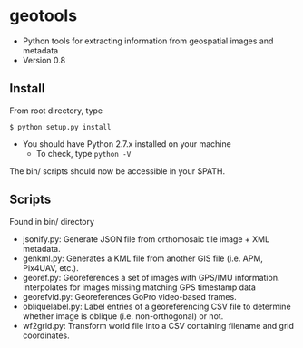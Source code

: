 # geotools

* Python tools for extracting information from geospatial images and metadata
* Version 0.8

## Install

From root directory, type
```
$ python setup.py install
```
- You should have Python 2.7.x installed on your machine
    - To check, type `python -V`

The bin/ scripts should now be accessible in your $PATH.


## Scripts

Found in bin/ directory

- jsonify.py: Generate JSON file from orthomosaic tile image + XML metadata.
- genkml.py: Generates a KML file from another GIS file (i.e. APM, Pix4UAV, etc.).
- georef.py: Georeferences a set of images with GPS/IMU information. Interpolates for images missing matching GPS timestamp data
- georefvid.py: Georeferences GoPro video-based frames.
- obliquelabel.py: Label entries of a georeferencing CSV file to determine whether image is oblique (i.e. non-orthogonal) or not.
- wf2grid.py: Transform world file into a CSV containing filename and grid coordinates.




